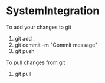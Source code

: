 # SystemIntegration

To add your changes to git
  1. git add .
  2. git commit -m "Commit message"
  3. git push 
  
To pull changes from git
  1. git pull
